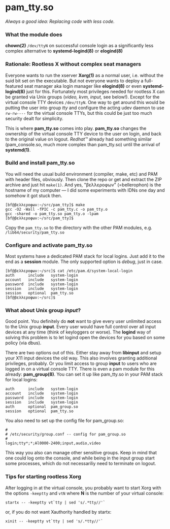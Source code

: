 # pam_tty.so
_Always a good idea: Replacing code with less code._
### What the module does
**chown(2)** ```/dev/ttyN``` on successful console login as a significantly less complex alternative to **systemd-logind(8)** or **elogind(8)**
### Rationale: Rootless X without complex seat managers
Everyone wants to run the xserver **Xorg(1)** as a normal user, i.e. without the suid bit set on the executable. But not everyone wants to deploy a full-featured seat manager aka login manager like **elogind(8)** or even **systemd-logind(8)** just for this. Fortunately most privileges needed for rootless X can be granted via Unix groups (_video, kvm, input,_ see below!). Except for the virtual console TTY devices ```/dev/ttyN```. One way to get around this would be putting the user into group _tty_ and configure the acting udev daemon to use ```rw-rw----``` for the virtual console TTYs, but this could be just too much security dealt for simplicity.

This is where **pam_tty.so** comes into play. **pam_tty.so** changes the ownership of the virtual console TTY device to the user on login, and back to the original value on logout. _Redhat™_ already had something similar (pam_console.so, much more complex than pam_tty.so) until the arrival of **systemd(1)**.
### Build and install pam_tty.so
You will need the usual build environment (compiler, make, etc) and PAM with header files, obviously. Then clone the repo or get and extract the ZIP archive and just hit ```make(1)```. And yes, "βελλεροφων" (=bellerophon) is the hostname of my computer — I did some experiments with IDNs one day and somehow it got stuck then.
```
[bf@βελλεροφων:~/src/pam_tty]$ make
gcc -O2 -Wall -fPIC -c pam_tty.c -o pam_tty.o
gcc -shared -o pam_tty.so pam_tty.o -lpam
[bf@βελλεροφων:~/src/pam_tty]$
```
Copy the ```pam_tty.so``` to the directory with the other PAM modules, e.g. ```/lib64/security/pam_tty.so```
### Configure and activate pam_tty.so
Most systems have a dedicated PAM stack for local logins. Just add it to the end as a **session** module. The only supported option is _debug_, just in case.
```
[bf@βελλεροφων:~/src]$ cat /etc/pam.d/system-local-login 
auth      include   system-login
account   include   system-login
password  include   system-login
session   include   system-login
session   optional  pam_tty.so
[bf@βελλεροφων:~/src]$
```

### What about Unix group _input_?

Good point. You definitely do **not** want to give every user unlimited access
to the Unix group **input**. Every user would have full control over all input
devices at any time (think of keyloggers or worse). The **logind** way of
solving this problem is to let logind open the devices for you based on some
policy (via dbus).

There are two options out of this. Either stay away from **libinput** and setup
your X11 input devices the old way. This also involves granting additional
privileges, probably. Or you limit access to group **input** to users who
are logged in on a virtual console TTY. There is even a pam module for this
already: **pam_group(8)**. You can set it up like pam_tty.so in your PAM
stack for local logins:
```
auth      include   system-login
account   include   system-login
password  include   system-login
session   include   system-login
auth      optional  pam_group.so
session   optional  pam_tty.so
```
You also need to set up the config file for pam_group.so:
```
#
# /etc/security/group.conf -- config for pam_group.so
#
login;tty*;*;Al0000-2400;input,audio,video
```
This way you also can manage other sensitive groups. Keep in mind that one
could log onto the console, and while being in the input group start some
processes, which do not necessariliy need to terminate on logout.

### Tips for starting rootless Xorg

After logging in at the virtual console, you probably want to start Xorg with
the options ```-keeptty``` and ```vtN``` where **N** is the number of your
virtual console:
```
startx -- -keeptty vt`tty | sed 's/.*tty//'`
```
or, if you do not want Xauthority handled by startx:
```
xinit -- -keeptty vt`tty | sed 's/.*tty//'`
```
